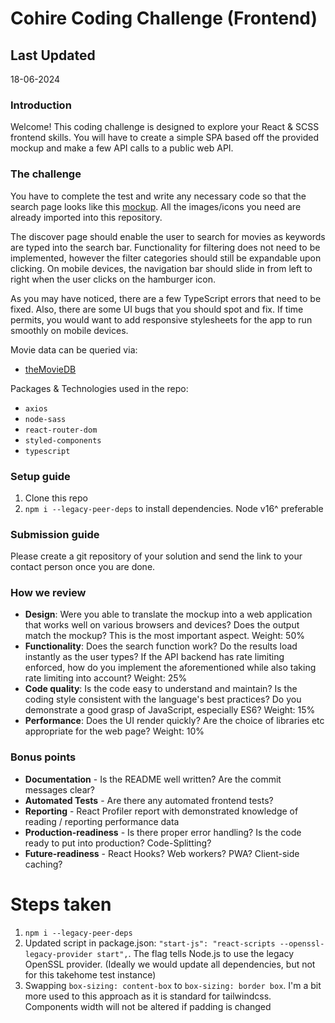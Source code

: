 # Cohire Coding Challenge (Frontend)

## Last Updated

18-06-2024

### Introduction

Welcome! This coding challenge is designed to explore your React & SCSS frontend skills. You will have to create a simple SPA based off the provided mockup and make a few API calls to a public web API.

### The challenge

You have to complete the test and write any necessary code so that the search page looks like this [mockup]. All the images/icons you need are already imported into this repository.

The discover page should enable the user to search for movies as keywords are typed into the search bar. Functionality for filtering does not need to be implemented, however the filter categories should still be expandable upon clicking. On mobile devices, the navigation bar should slide in from left to right when the user clicks on the hamburger icon.

As you may have noticed, there are a few TypeScript errors that need to be fixed. Also, there are some UI bugs that you should spot and fix. If time permits, you would want to add responsive stylesheets for the app to run smoothly on mobile devices.

Movie data can be queried via:

- [theMovieDB]

Packages & Technologies used in the repo:

- `axios`
- `node-sass`
- `react-router-dom`
- `styled-components`
- `typescript`

### Setup guide

1. Clone this repo
2. `npm i --legacy-peer-deps` to install dependencies. Node v16^ preferable

### Submission guide

Please create a git repository of your solution and send the link to your contact person once you are done.

### How we review

- **Design**: Were you able to translate the mockup into a web application that works well on various browsers and devices? Does the output match the mockup? This is the most important aspect. Weight: 50%
- **Functionality**: Does the search function work? Do the results load instantly as the user types? If the API backend has rate limiting enforced, how do you implement the aforementioned while also taking rate limiting into account? Weight: 25%
- **Code quality**: Is the code easy to understand and maintain? Is the coding style consistent with the language's best practices? Do you demonstrate a good grasp of JavaScript, especially ES6? Weight: 15%
- **Performance**: Does the UI render quickly? Are the choice of libraries etc appropriate for the web page? Weight: 10%

### Bonus points

- **Documentation** - Is the README well written? Are the commit messages clear?
- **Automated Tests** - Are there any automated frontend tests?
- **Reporting** - React Profiler report with demonstrated knowledge of reading / reporting performance data
- **Production-readiness** - Is there proper error handling? Is the code ready to put into production? Code-Splitting?
- **Future-readiness** - React Hooks? Web workers? PWA? Client-side caching?

[mockup]: https://cord-coding-challenges.s3-eu-west-1.amazonaws.com/frontend-test-mockups.zip
[theMovieDB]: https://www.themoviedb.org/documentation/api

# Steps taken

1. `npm i --legacy-peer-deps`
2. Updated script in package.json: `"start-js": "react-scripts --openssl-legacy-provider start",`. The flag tells Node.js to use the legacy OpenSSL provider. (Ideally we would update all dependencies, but not for this takehome test instance)
3. Swapping `box-sizing: content-box` to `box-sizing: border box`. I'm a bit more used to this approach as it is standard for tailwindcss. Components width will not be altered if padding is changed
